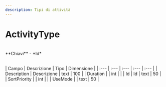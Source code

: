 ```yaml
---
description: Tipi di attività
---
```

# ActivityType

<br>
**Chiavi**
- *Id*
<br><br>

| Campo | Descrizione | Tipo | Dimensione | 
| :--- | :--- | :--- | :--- | :--- |
| Description | Descrizione | text | 100 |
| Duration |  | int |  |
| Id | Id | text | 50 |
| SortPriority |  | int |  |
| UseMode |  | text | 50 |



